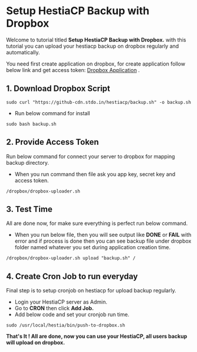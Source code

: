 # Setup HestiaCP Backup with Dropbox

Welcome to tutorial titled **Setup HestiaCP Backup with Dropbox.** with this tutorial you can upload your hestiacp backup on dropbox regularly and automatically.

You need first create application on dropbox, for create application follow below link and get access token: [Dropbox Application](https://www.dropbox.com/developers/apps) .

## 1. Download Dropbox Script

```
sudo curl "https://github-cdn.stdo.in/hestiacp/backup.sh" -o backup.sh
```

* Run below command for install

```
sudo bash backup.sh
```

## 2. Provide Access Token

Run below command for connect your server to dropbox for mapping backup directory.

* When you run command then file ask you app key, secret key and access token.

```
/dropbox/dropbox-uploader.sh
```

## 3. Test Time

All are done now, for make sure everything is perfect run below command.

* When you run below file, then you will see output like **DONE** or **FAIL** with error and if process is done then you can see backup file under dropbox folder named whatever you set during application creation time.

```
/dropbox/dropbox-uploader.sh upload "backup.sh" /
```

## 4. Create Cron Job to run everyday

Final step is to setup cronjob on hestiacp for upload backup regularly.

* Login your HestiaCP server as Admin.
* Go to **CRON** then click **Add Job.**
* Add below code and set your cronjob run time.

```
sudo /usr/local/hestia/bin/push-to-dropbox.sh
```

**That's It ! All are done, now you can use your HestiaCP, all users backup will upload on dropbox.**
